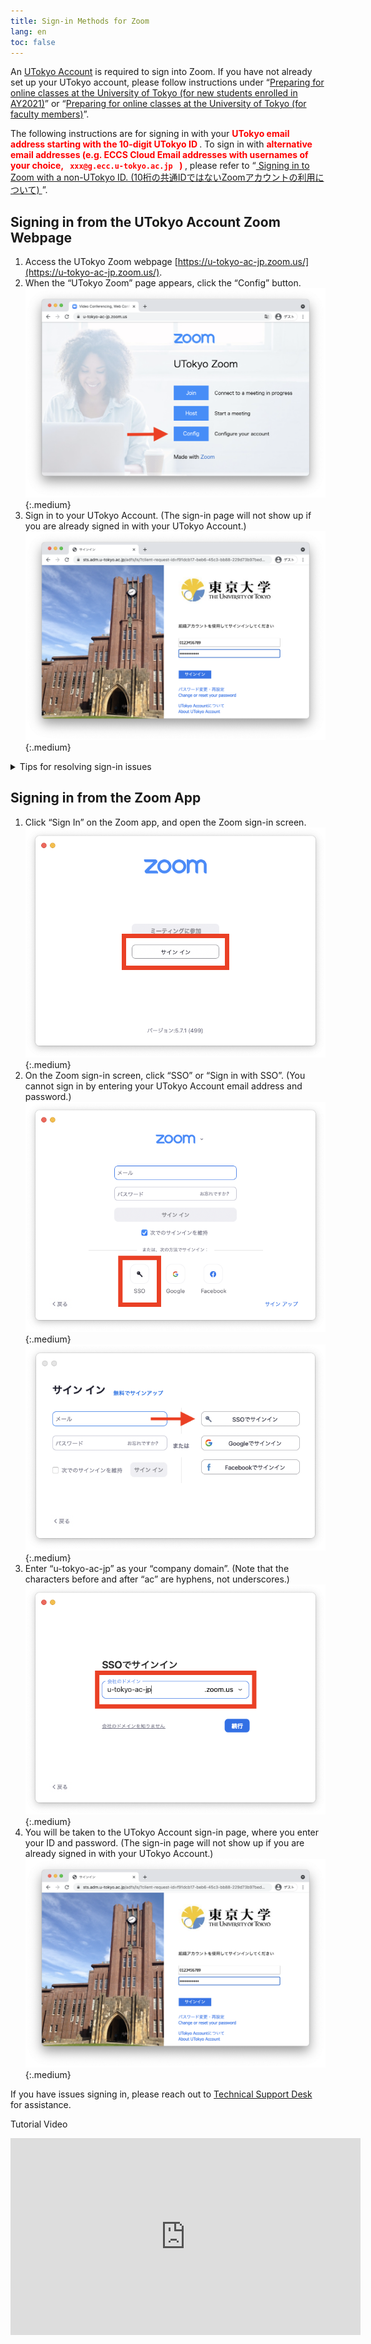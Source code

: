 ```yaml
---
title: Sign-in Methods for Zoom
lang: en
toc: false
---
```


An [UTokyo Account](https://www.u-tokyo.ac.jp/adm/dics/ja/account.html) is required to sign into Zoom. If you have not already set up your UTokyo account, please follow instructions under “[Preparing for online classes at the University of Tokyo (for new students enrolled in AY2021)](/en/oc/)” or “[Preparing for online classes at the University of Tokyo (for faculty members)](/en/faculty_members)”.

<div class="box" style="font-weight: normal; border-width: 1.5px;">
The following instructions are for signing in with your <strong style="color: red;"> UTokyo email address starting with the 10-digit UTokyo ID </strong>.
To sign in with <strong style="color: red;"> alternative email addresses (e.g. ECCS Cloud Email addresses with usernames of your choice, <code> xxx@g.ecc.u-tokyo.ac.jp </code> ) </strong>, please refer to “<a href="/en/notice/zoom-address-new"> Signing in to Zoom with a non-UTokyo ID. (10桁の共通IDではないZoomアカウントの利用について) </a> ”.
</div>

## Signing in from the UTokyo Account Zoom Webpage
1. Access the UTokyo Zoom webpage [https://u-tokyo-ac-jp.zoom.us/](https://u-tokyo-ac-jp.zoom.us/).
1. When the “UTokyo Zoom” page appears, click the “Config” button.
![](/zoom/img/zoom_signin_1.png){:.medium}
1. Sign in to your UTokyo Account. (The sign-in page will not show up if you are already signed in with your UTokyo Account.)
![](/zoom/img/zoom_signin_2.png){:.medium}

<details>
  <summary>Tips for resolving sign-in issues</summary>
  <ul>
  <li><strong>If you cannot access the “UTokyo Zoom” page from the above link</strong>: This issue occurs when you are already signed in to Zoom with another account. To sign out, go to your <a href="https://zoom.us/profile">Zoom setting page</a>, click your profile picture (either your icon or the default person image) in the top-right corner, and click “Sign Out”. Then try accessing “UTokyo Zoom” again. <img src="/zoom/img/zoom_signin_3.png" alt="" class="medium"></li>
  </ul>
If you have issues signing in, please reach out to <a href="/en/supports/">Technical Support Desk</a> for assistance.
</details>

## Signing in from the Zoom App

1. Click “Sign In” on the Zoom app, and open the Zoom sign-in screen.
![](/zoom/img/zoom_signin_4.png){:.medium}
1. On the Zoom sign-in screen, click “SSO” or “Sign in with SSO”. (You cannot sign in by entering your UTokyo Account email address and password.)
![](/zoom/img/zoom_signin_5.png){:.medium}
![](/zoom/img/zoom_signin_5_1.png){:.medium}
1. Enter “u-tokyo-ac-jp” as your “company domain”. (Note that the characters before and after “ac” are hyphens, not underscores.)
![](/zoom/img/zoom_signin_6.png){:.medium}
1. You will be taken to the UTokyo Account sign-in page, where you enter your ID and password. (The sign-in page will not show up if you are already signed in with your UTokyo Account.)
![](/zoom/img/zoom_signin_2.png){:.medium}

If you have issues signing in, please reach out to <a href="/en/supports/">Technical Support Desk</a> for assistance.

Tutorial Video
<div style="text-align: center">
<iframe width="560" height="315" src="https://www.youtube.com/embed/5QIg6dU1cYI" title="YouTube video player" frameborder="0" allow="accelerometer; autoplay; clipboard-write; encrypted-media; gyroscope; picture-in-picture" allowfullscreen></iframe>
</div>
